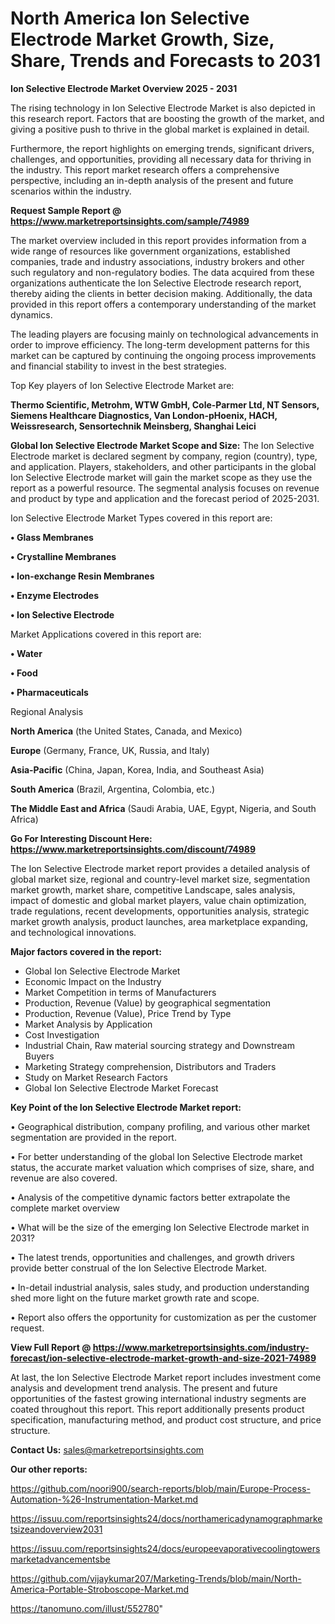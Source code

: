 # North America Ion Selective Electrode Market Growth, Size, Share, Trends and Forecasts to 2031

<Strong> Ion Selective Electrode Market Overview 2025 - 2031</strong>

The rising technology in Ion Selective Electrode Market is also depicted in this research report. Factors that are boosting the growth of the market, and giving a positive push to thrive in the global market is explained in detail.

Furthermore, the report highlights on emerging trends, significant drivers, challenges, and opportunities, providing all necessary data for thriving in the industry. This report market research offers a comprehensive perspective, including an in-depth analysis of the present and future scenarios within the industry.

<strong>Request Sample Report @ <a href=https://www.marketreportsinsights.com/sample/74989>https://www.marketreportsinsights.com/sample/74989</a></strong>

The market overview included in this report provides information from a wide range of resources like government organizations, established companies, trade and industry associations, industry brokers and other such regulatory and non-regulatory bodies. The data acquired from these organizations authenticate the Ion Selective Electrode research report, thereby aiding the clients in better decision making. Additionally, the data provided in this report offers a contemporary understanding of the market dynamics.

The leading players are focusing mainly on technological advancements in order to improve efficiency. The long-term development patterns for this market can be captured by continuing the ongoing process improvements and financial stability to invest in the best strategies.

Top Key players of Ion Selective Electrode Market are:

<strong>Thermo Scientific, Metrohm, WTW GmbH, Cole-Parmer Ltd, NT Sensors, Siemens Healthcare Diagnostics, Van London-pHoenix, HACH, Weissresearch, Sensortechnik Meinsberg, Shanghai Leici</strong>

<strong><b>Global Ion Selective Electrode Market Scope and Size:</b></strong>
The Ion Selective Electrode market is declared segment by company, region (country), type, and application. Players, stakeholders, and other participants in the global Ion Selective Electrode market will gain the market scope as they use the report as a powerful resource. The segmental analysis focuses on revenue and product by type and application and the forecast period of 2025-2031.

Ion Selective Electrode Market Types covered in this report are:

<strong>• Glass Membranes

• Crystalline Membranes

• Ion-exchange Resin Membranes

• Enzyme Electrodes

• Ion Selective Electrode</strong>

Market Applications covered in this report are:

<strong>• Water

• Food

• Pharmaceuticals</strong> 

Regional Analysis

<strong>North America</strong> (the United States, Canada, and Mexico)

<strong>Europe</strong> (Germany, France, UK, Russia, and Italy)

<strong>Asia-Pacific</strong> (China, Japan, Korea, India, and Southeast Asia)

<strong>South America</strong> (Brazil, Argentina, Colombia, etc.)

<strong>The Middle East and Africa</strong> (Saudi Arabia, UAE, Egypt, Nigeria, and South Africa)

<strong>Go For Interesting Discount Here: <a href=https://www.marketreportsinsights.com/discount/74989>https://www.marketreportsinsights.com/discount/74989</a></strong>

The Ion Selective Electrode market report provides a detailed analysis of global market size, regional and country-level market size, segmentation market growth, market share, competitive Landscape, sales analysis, impact of domestic and global market players, value chain optimization, trade regulations, recent developments, opportunities analysis, strategic market growth analysis, product launches, area marketplace expanding, and technological innovations.

<strong><b>Major factors covered in the report:</b></strong>
<ul>
  <li>Global Ion Selective Electrode Market </li>
  <li>Economic Impact on the Industry</li>
  <li>Market Competition in terms of Manufacturers</li>
  <li>Production, Revenue (Value) by geographical segmentation</li>
  <li>Production, Revenue (Value), Price Trend by Type</li>
  <li>Market Analysis by Application</li>
  <li>Cost Investigation</li>
  <li>Industrial Chain, Raw material sourcing strategy and Downstream Buyers</li>
  <li>Marketing Strategy comprehension, Distributors and Traders</li>
  <li>Study on Market Research Factors</li>
  <li>Global Ion Selective Electrode Market Forecast</li>
</ul>

<strong><b>Key Point of the Ion Selective Electrode Market report:</b></strong>

• Geographical distribution, company profiling, and various other market segmentation are provided in the report.

• For better understanding of the global Ion Selective Electrode market status, the accurate market valuation which comprises of size, share, and revenue are also covered.

• Analysis of the competitive dynamic factors better extrapolate the complete market overview

• What will be the size of the emerging Ion Selective Electrode market in 2031?

• The latest trends, opportunities and challenges, and growth drivers provide better construal of the Ion Selective Electrode Market.

• In-detail industrial analysis, sales study, and production understanding shed more light on the future market growth rate and scope.

• Report also offers the opportunity for customization as per the customer request.

<strong><b>View Full Report @ <a href=https://www.marketreportsinsights.com/industry-forecast/ion-selective-electrode-market-growth-and-size-2021-74989>https://www.marketreportsinsights.com/industry-forecast/ion-selective-electrode-market-growth-and-size-2021-74989</a></b></strong>


At last, the Ion Selective Electrode Market report includes investment come analysis and development trend analysis. The present and future opportunities of the fastest growing international industry segments are coated throughout this report. This report additionally presents product specification, manufacturing method, and product cost structure, and price structure.

<strong>Contact Us:</strong>
sales@marketreportsinsights.com

<strong>Our other reports:</strong>

<a href=https://github.com/noori900/search-reports/blob/main/Europe-Process-Automation-%26-Instrumentation-Market.md>https://github.com/noori900/search-reports/blob/main/Europe-Process-Automation-%26-Instrumentation-Market.md</a>

<a href=https://issuu.com/reportsinsights24/docs/northamericadynamographmarketsizeandoverview2031>https://issuu.com/reportsinsights24/docs/northamericadynamographmarketsizeandoverview2031</a>

<a href=https://issuu.com/reportsinsights24/docs/europeevaporativecoolingtowersmarketadvancementsbe>https://issuu.com/reportsinsights24/docs/europeevaporativecoolingtowersmarketadvancementsbe</a>

<a href=https://github.com/vijaykumar207/Marketing-Trends/blob/main/North-America-Portable-Stroboscope-Market.md>https://github.com/vijaykumar207/Marketing-Trends/blob/main/North-America-Portable-Stroboscope-Market.md</a>

<a href=https://tanomuno.com/illust/552780>https://tanomuno.com/illust/552780</a>"
